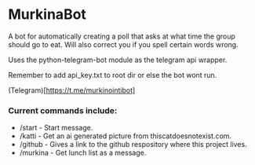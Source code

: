# MurkinaBot

A bot for automatically creating a poll that asks at what time the group should go to eat. Will also correct you if you spell certain words wrong.

Uses the python-telegram-bot module as the telegram api wrapper.

Remember to add api_key.txt to root dir or else the bot wont run.

(Telegram)[https://t.me/murkinointibot]

### Current commands include:
- /start    -  Start message. 
- /katti    -  Get an ai generated picture from thiscatdoesnotexist.com.
- /github   -  Gives a link to the github respository where this project lives.
- /murkina  -  Get lunch list as a message.
